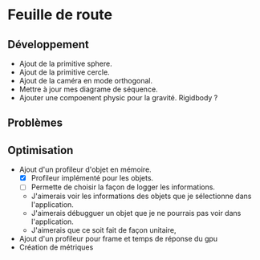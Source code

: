 # Feuille de route

## Développement

- Ajout de la primitive sphere.
- Ajout de la primitive cercle.
- Ajout de la caméra en mode orthogonal.
- Mettre à jour mes diagrame de séquence.
- Ajouter une compoenent physic pour la gravité. Rigidbody ?

## Problèmes

## Optimisation

- Ajout d'un profileur d'objet en mémoire.
  - [x] Profileur implémenté pour les objets.
  - [ ] Permette de choisir la façon de logger les informations.
  - J'aimerais voir les informations des objets que je sélectionne dans l'application.
  - J'aimerais débugguer un objet que je ne pourrais pas voir dans l'application.
  - J'aimerais que ce soit fait de façon unitaire,
- Ajout d'un profileur pour frame et temps de réponse du gpu
- Création de métriques
